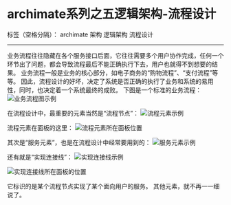﻿# archimate系列之五逻辑架构-流程设计

标签（空格分隔）： archimate 架构 逻辑架构 流程设计

---

业务流程往往隐藏在各个服务接口后面，它往往需要多个用户协作完成，任何一个环节出了问题，都会导致流程最后不能正确执行下去，用户也就得不到想要的结果。
业务流程一般是业务的核心部分，如电子商务的“购物流程”、“支付流程”等等。
因此，流程设计的好坏，决定了系统是否正确的执行了业务和系统的易用性，同时，也决定着一个系统最终的成败。
下图是一个标准的业务流程：
![业务流程图示例][1]

在流程设计中，最重要的元素当然是“流程节点”：
![流程元素示例][2]

流程元素在面板的这里：
![流程元素所在面板位置][3]

其次是“服务元素”，也是在流程设计中经常要用到的：
![服务元素示例][4]

还有就是“实现连接线”：
![实现连接线示例][5]

![实现连接线所在面板的位置][6]

它标识的是某个流程节点实现了某个面向用户的服务。
其他元素，就不再一一细说了。



  [1]: https://raw.githubusercontent.com/wiki/wallace1/archimate-learning/process.bmp
  [2]: https://raw.githubusercontent.com/wiki/wallace1/archimate-learning/pp.png
  [3]: https://raw.githubusercontent.com/wiki/wallace1/archimate-learning/ppp.png
  [4]: https://raw.githubusercontent.com/wiki/wallace1/archimate-learning/service.png
  [5]: https://raw.githubusercontent.com/wiki/wallace1/archimate-learning/releaside.png
  [6]: https://raw.githubusercontent.com/wiki/wallace1/archimate-learning/rr.png
